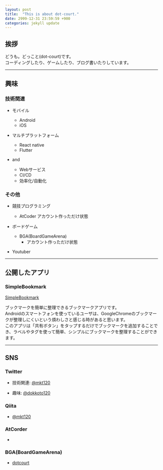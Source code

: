 ```yaml
---
layout: post
title:  "This is about dot-court."
date: 2999-12-31 23:59:59 +900
categories: jekyll update
---
```


## 挨拶

どうも。どっこと(dot-court)です。  
コーディングしたり、ゲームしたり、ブログ書いたりしています。

---

## 興味

### 技術関連

- モバイル
  - Android
  - iOS

- マルチプラットフォーム
  - React native
  - Flutter

- and
  - Webサービス 
  - CI/CD
  - 効率化/自動化

### その他

- 競技プログラミング
  - AtCoder アカウント作っただけ状態

- ボードゲーム
  - BGA(BoardGameArena)
    - アカウント作っただけ状態

- Youtuber

---

## 公開したアプリ

### SimpleBookmark

[SimpleBookmark][SimpleBookmark]

ブックマークを簡単に整理できるブックマークアプリです。  
Androidのスマートフォンを使っているユーザは、GoogleChromeのブックマークが整理しにくいという煩わしさと感じる時があると思います。  
このアプリは「共有ボタン」をタップするだけでブックマークを追加することでき、ラベルやタグを使って簡単、シンプルにブックマークを整理することができます。  

[SimpleBookmark]: https://play.google.com/store/apps/details?id=com.mkt120.simplebookmark

---

## SNS

### Twitter

- 技術関連: [@mkt120][twitter_mkt120] 

- 趣味: [@dokkoto120][twitter_dokkoto120] 

[twitter_mkt120]: https://twitter.com/mkt120

[twitter_dokkoto120]: https://twitter.com/dokkoto120

### Qiita

- [@mkt120][qiitamkt120]

[qiitamkt120]: https://qiita.com/mkt120

### AtCorder

- [mkt120]:[atcorder_mkt120]
[atcorder_mkt120]: https://atcoder.jp/users/mkt120

### BGA(BoardGameArena)

- [dotcourt][bgadotcourt]

[bgadotcourt]: https://boardgamearena.com/player?id=87961759
